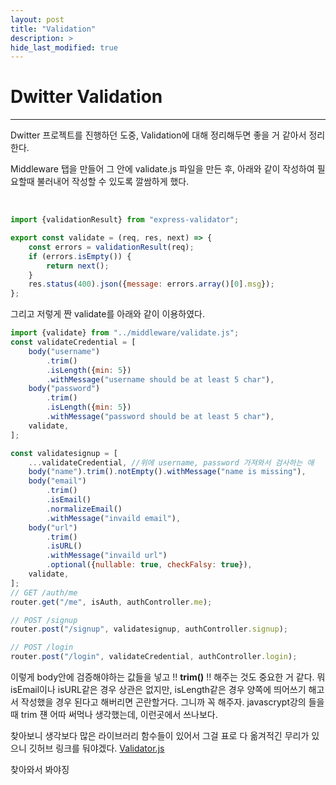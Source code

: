 ```yaml
---
layout: post
title: "Validation"
description: >
hide_last_modified: true
---
```


# Dwitter Validation

---

Dwitter 프로젝트를 진행하던 도중, Validation에 대해 정리해두면 좋을 거 같아서 정리한다.

Middleware 탭을 만들어 그 안에 validate.js 파일을 만든 후, 아래와 같이 작성하여 필요할때 불러내어 작성할 수 있도록 깔쌈하게 했다.

​	

```javascript
import {validationResult} from "express-validator";

export const validate = (req, res, next) => {
    const errors = validationResult(req);
    if (errors.isEmpty()) {
        return next();
    }
    res.status(400).json({message: errors.array()[0].msg});
};
```

그리고 저렇게 짠 validate를 아래와 같이 이용하였다. 

```javascript
import {validate} from "../middleware/validate.js";
const validateCredential = [
    body("username")
        .trim()
        .isLength({min: 5})
        .withMessage("username should be at least 5 char"),
    body("password")
        .trim()
        .isLength({min: 5})
        .withMessage("password should be at least 5 char"),
    validate,
];

const validatesignup = [
    ...validateCredential, //위에 username, password 가져와서 검사하는 애
    body("name").trim().notEmpty().withMessage("name is missing"),
    body("email")
        .trim()
        .isEmail()
        .normalizeEmail()
        .withMessage("invaild email"),
    body("url")
        .trim()
        .isURL()
        .withMessage("invaild url")
        .optional({nullable: true, checkFalsy: true}),
    validate,
];
// GET /auth/me
router.get("/me", isAuth, authController.me);

// POST /signup
router.post("/signup", validatesignup, authController.signup);

// POST /login
router.post("/login", validateCredential, authController.login);
```

이렇게 body안에 검증해야하는 값들을 넣고 !! **trim()** !! 해주는 것도 중요한 거 같다. 뭐 isEmail이나 isURL같은 경우 상관은 없지만, isLength같은 경우 양쪽에 띄어쓰기 해고서 작성했을 경우 된다고 해버리면 곤란할거다. 그니까 꼭 해주자. javascrypt강의 들을때 trim 쟨 어따 써먹나 생각했는데, 이런곳에서 쓰나보다.



찾아보니 생각보다 많은 라이브러리 함수들이 있어서 그걸 표로 다 옮겨적긴 무리가 있으니 깃허브 링크를 둬야겠다. [Validator.js]

[Validator.js]: https://github.com/validatorjs/validator.js

찾아와서 봐야징



